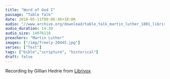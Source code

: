 ```yaml
---
title: "Word of God I"
passage: "Table Talk"
date: 2018-05-11T09:06:46+10:00
audio: "//www.archive.org/download/table_talk_martin_luther_1801_librivox/tabletalk_05_luther_128kb.mp3"
audio_duration: 14:39
audio_size: 14076118
preachers: "Martin Luther"
images: ["/img/freely-20445.jpg"]
series: ["Test"]
tags: ["bible","scripture", "historical"]
draft: false
---
```

Recording by Gillian Hedrie from [Librivox](https://librivox.org/selections-from-the-table-talk-of-martin-luther-by-martin-luther/)
